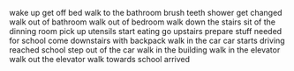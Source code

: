 wake up
get off bed
walk to the bathroom
brush teeth
shower
get changed
walk out of bathroom
walk out of bedroom
walk down the stairs
sit of the dinning room
pick up utensils
start eating
go upstairs
prepare stuff needed for school
come downstairs with backpack
walk in the car
car starts driving
reached school
step out of the car
walk in the building
walk in the elevator
walk out the elevator 
walk towards school
arrived
